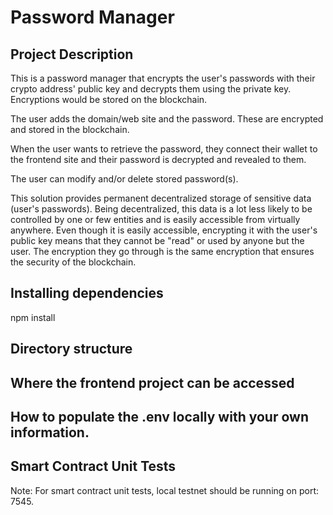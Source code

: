 # Password Manager

## Project Description

This is a password manager that encrypts the user's passwords with their crypto address' public key and decrypts them using the private key. Encryptions would be stored on the blockchain. 

The user adds the domain/web site and the password. These are encrypted and stored in the blockchain.

When the user wants to retrieve the password, they connect their wallet to the frontend site and their password is decrypted and revealed to them.

The user can modify and/or delete stored password(s).

This solution provides permanent decentralized storage of sensitive data (user's passwords). Being decentralized, this data is a lot less likely to be controlled by one or few entities and is easily accessible from virtually anywhere. Even though it is easily accessible, encrypting it with the user's public key means that they cannot be "read" or used by anyone but the user. The encryption they go through is the same encryption that ensures the security of the blockchain.

## Installing dependencies
npm install
## Directory structure

## Where the frontend project can be accessed

## How to populate the .env locally with your own information. 

## Smart Contract Unit Tests

Note: For smart contract unit tests, local testnet should be running on port: 7545.
